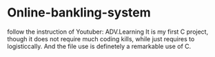 # Online-bankling-system
follow the instruction of Youtuber: ADV.Learning
It is my first C project, though it does not require much coding kills, while just requires to logisticcally.
And the file use is definetely a remarkable use of C.
